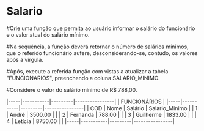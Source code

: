 # Salario

#Crie uma função que permita ao usuário informar o salário do funcionário e o valor atual do salário mínimo.

#Na sequência, a função deverá retornar o número de salários mínimos, que o referido funcionário aufere, desconsiderando-se, contudo, os valores após a vírgula.

#Após, execute a referida função com vistas a atualizar a tabela "FUNCIONARIOS", preenchendo a coluna SALARIO_MINIMO. 

#Considere o valor do salário mínimo de R$ 788,00.

|-----|-----------|---------|----------------|
|               FUNCIONÁRIOS                 |
|-----|-----------|---------|----------------| 
| COD |    Nome   | Salário | Salario_Minimo |
|  1  |   André   | 3500.00 |                |
|  2  |  Fernanda |  788.00 |                |
|  3  | Guilherme | 1833.00 |                |
|  4  |  Letícia  | 8750.00 |                |
|-----|-----------|---------|----------------|